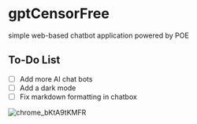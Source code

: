 # gptCensorFree
simple web-based chatbot application powered by POE

## To-Do List
- [ ] Add more AI chat bots
- [ ] Add a dark mode
- [ ] Fix markdown formatting in chatbox

![chrome_bKtA9tKMFR](https://user-images.githubusercontent.com/47940043/232313951-750d8a4a-6a67-4826-b8c8-fc6b589f38f6.png)
